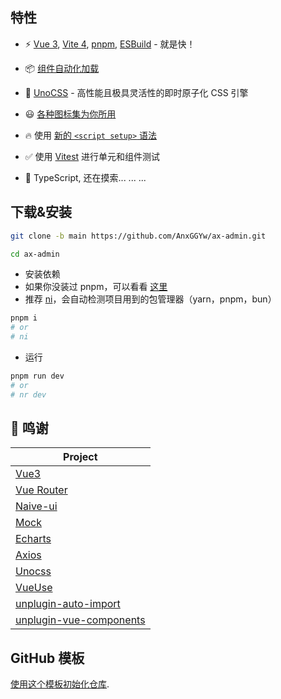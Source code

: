 ## 特性

- ⚡️ [Vue 3](https://github.com/vuejs/core), [Vite 4](https://github.com/vitejs/vite), [pnpm](https://pnpm.io/), [ESBuild](https://github.com/evanw/esbuild) - 就是快！

- 📦 [组件自动化加载](./src/components)

- 🎨 [UnoCSS](https://github.com/unocss/unocss) - 高性能且极具灵活性的即时原子化 CSS 引擎

- 😃 [各种图标集为你所用](https://github.com/antfu/unocss/tree/main/packages/preset-icons)

- 🔥 使用 [新的 `<script setup>` 语法](https://github.com/vuejs/rfcs/pull/227)

- ✅ 使用 [Vitest](http://vitest.dev/) 进行单元和组件测试

- 🦾 TypeScript, 还在摸索... ... ...

## 下载&安装

  ```bash
  git clone -b main https://github.com/AnxGGYw/ax-admin.git
  ```
  ```bash
  cd ax-admin
  ```
  - 安装依赖
  - 如果你没装过 pnpm，可以看看 [这里]( https://pnpm.io/ )
  - 推荐 [ni](https://github.com/antfu/ni)，会自动检测项目用到的包管理器（yarn，pnpm，bun）
  ```bash
  pnpm i
  # or
  # ni
  ```
  - 运行
  ```bash
  pnpm run dev
  # or
  # nr dev
  ```
## 🎨 鸣谢

| Project                                                                    |
| ---------------------------------------------------------------------------|
| [Vue3](https://github.com/vuejs/core)                                      |
| [Vue Router](https://github.com/vuejs/vue-router)                          |
| [Naive-ui](https://www.naiveui.com/)                                       |
| [Mock](http://mockjs.com/)                                                 |
| [Echarts](https://echarts.apache.org/)                                     |
| [Axios](https://axios-http.com/)                                           |
| [Unocss](https://github.com/unocss/unocss)                                 |
| [VueUse](https://github.com/antfu/vueuse)                                  |
| [unplugin-auto-import](https://github.com/antfu/unplugin-auto-import)      |
| [unplugin-vue-components](https://github.com/antfu/unplugin-vue-components)|

## GitHub 模板

[使用这个模板初始化仓库](https://github.com/antfu/vitesse-lite/generate).
